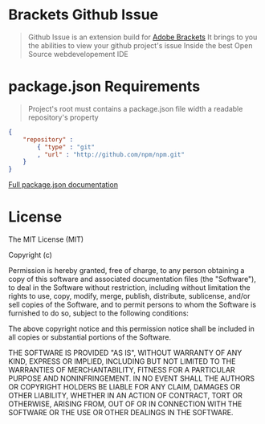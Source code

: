 Brackets Github Issue
====

> Github Issue is an extension build for [Adobe Brackets](!http://brackets.io)
> It brings to you the abilities to view your github project's issue
> Inside the best Open Source webdevelopement IDE

package.json Requirements
====

> Project's root must contains a package.json file width a readable repository's property

``` JSON
{
    "repository" :
        { "type" : "git"
        , "url" : "http://github.com/npm/npm.git"
    }
}
```
[Full package.json documentation](!https://www.npmjs.org/doc/files/package.json.html)

License
===
The MIT License (MIT)

Copyright (c) <year> <copyright holders>

Permission is hereby granted, free of charge, to any person obtaining a copy
of this software and associated documentation files (the "Software"), to deal
in the Software without restriction, including without limitation the rights
to use, copy, modify, merge, publish, distribute, sublicense, and/or sell
copies of the Software, and to permit persons to whom the Software is
furnished to do so, subject to the following conditions:

The above copyright notice and this permission notice shall be included in
all copies or substantial portions of the Software.

THE SOFTWARE IS PROVIDED "AS IS", WITHOUT WARRANTY OF ANY KIND, EXPRESS OR
IMPLIED, INCLUDING BUT NOT LIMITED TO THE WARRANTIES OF MERCHANTABILITY,
FITNESS FOR A PARTICULAR PURPOSE AND NONINFRINGEMENT. IN NO EVENT SHALL THE
AUTHORS OR COPYRIGHT HOLDERS BE LIABLE FOR ANY CLAIM, DAMAGES OR OTHER
LIABILITY, WHETHER IN AN ACTION OF CONTRACT, TORT OR OTHERWISE, ARISING FROM,
OUT OF OR IN CONNECTION WITH THE SOFTWARE OR THE USE OR OTHER DEALINGS IN
THE SOFTWARE.
